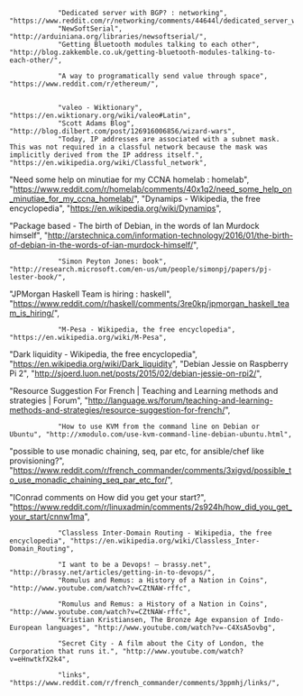                "Dedicated server with BGP? : networking", "https://www.reddit.com/r/networking/comments/44644l/dedicated_server_with_bgp/",
                "NewSoftSerial", "http://arduiniana.org/libraries/newsoftserial/",
                "Getting Bluetooth modules talking to each other", "http://blog.zakkemble.co.uk/getting-bluetooth-modules-talking-to-each-other/",

                "A way to programatically send value through space", "https://www.reddit.com/r/ethereum/", 


                "valeo - Wiktionary", "https://en.wiktionary.org/wiki/valeo#Latin",
                "Scott Adams Blog", "http://blog.dilbert.com/post/126916006856/wizard-wars", 
                "Today, IP addresses are associated with a subnet mask. This was not required in a classful network because the mask was implicitly derived from the IP address itself.", "https://en.wikipedia.org/wiki/Classful_network", 
"Need some help on minutiae for my CCNA homelab : homelab",
                "https://www.reddit.com/r/homelab/comments/40x1q2/need_some_help_on_minutiae_for_my_ccna_homelab/", 
"Dynamips - Wikipedia, the free encyclopedia",
                "https://en.wikipedia.org/wiki/Dynamips", 

"Package based - The birth of Debian, in the words of Ian Murdock himself",
                "http://arstechnica.com/information-technology/2016/01/the-birth-of-debian-in-the-words-of-ian-murdock-himself/", 

                "Simon Peyton Jones: book", "http://research.microsoft.com/en-us/um/people/simonpj/papers/pj-lester-book/",

"JPMorgan Haskell Team is hiring : haskell", "https://www.reddit.com/r/haskell/comments/3re0kp/jpmorgan_haskell_team_is_hiring/", 

                "M-Pesa - Wikipedia, the free encyclopedia", "https://en.wikipedia.org/wiki/M-Pesa",

"Dark liquidity - Wikipedia, the free encyclopedia",
                "https://en.wikipedia.org/wiki/Dark_liquidity", 
                "Debian Jessie on Raspberry Pi 2", "http://sjoerd.luon.net/posts/2015/02/debian-jessie-on-rpi2/",

"Resource Suggestion For French | Teaching and Learning methods and strategies | Forum",
                "http://language.ws/forum/teaching-and-learning-methods-and-strategies/resource-suggestion-for-french/", 

                "How to use KVM from the command line on Debian or Ubuntu", "http://xmodulo.com/use-kvm-command-line-debian-ubuntu.html",

"possible to use monadic chaining, seq, par etc, for ansible/chef like provisioning?",
                "https://www.reddit.com/r/french_commander/comments/3xigvd/possible_to_use_monadic_chaining_seq_par_etc_for/", 

"IConrad comments on How did you get your start?", "https://www.reddit.com/r/linuxadmin/comments/2s924h/how_did_you_get_your_start/cnnw1ma", 

                "Classless Inter-Domain Routing - Wikipedia, the free encyclopedia", "https://en.wikipedia.org/wiki/Classless_Inter-Domain_Routing",

                "I want to be a Devops! – brassy.net", "http://brassy.net/articles/getting-in-to-devops/",
                "Romulus and Remus: a History of a Nation in Coins", "http://www.youtube.com/watch?v=CZtNAW-rffc",

                "Romulus and Remus: a History of a Nation in Coins", "http://www.youtube.com/watch?v=CZtNAW-rffc",
                "Kristian Kristiansen, The Bronze Age expansion of Indo-European languages", "http://www.youtube.com/watch?v=-C4XsA5ovbg",

                "Secret City - A film about the City of London, the Corporation that runs it.", "http://www.youtube.com/watch?v=eHnwtkfX2k4",

                "links", "https://www.reddit.com/r/french_commander/comments/3ppmhj/links/",
